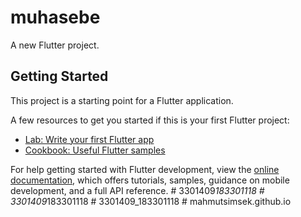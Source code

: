# muhasebe

A new Flutter project.

## Getting Started

This project is a starting point for a Flutter application.

A few resources to get you started if this is your first Flutter project:

- [Lab: Write your first Flutter app](https://docs.flutter.dev/get-started/codelab)
- [Cookbook: Useful Flutter samples](https://docs.flutter.dev/cookbook)

For help getting started with Flutter development, view the
[online documentation](https://docs.flutter.dev/), which offers tutorials,
samples, guidance on mobile development, and a full API reference.
#   3 3 0 1 4 0 9 _ 1 8 3 3 0 1 1 1 8  
 #   3 3 0 1 4 0 9 _ 1 8 3 3 0 1 1 1 8  
 #   3 3 0 1 4 0 9 _ 1 8 3 3 0 1 1 1 8  
 #   m a h m u t s i m s e k . g i t h u b . i o  
 
